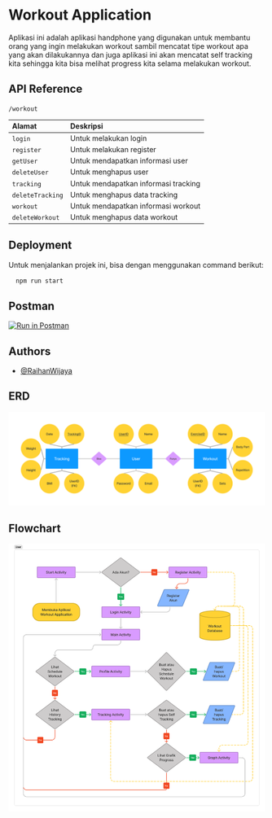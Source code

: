 
# Workout Application

Aplikasi ini adalah aplikasi handphone yang digunakan untuk membantu orang yang ingin 
melakukan workout sambil mencatat tipe workout apa yang akan dilakukannya dan juga
aplikasi ini akan mencatat self tracking kita sehingga kita bisa melihat progress kita
selama melakukan workout.
## API Reference

```http
/workout
```
|  Alamat          | Deskripsi                            |
| :--------------- | :----------------------------------- |
| `login`          | Untuk melakukan login                |
| `register`       | Untuk melakukan register             |
| `getUser`        | Untuk mendapatkan informasi user     |
| `deleteUser`     | Untuk menghapus user                 |
| `tracking`       | Untuk mendapatkan informasi tracking |
| `deleteTracking` | Untuk menghapus data tracking        |
| `workout`        | Untuk mendapatkan informasi workout  |
| `deleteWorkout`  | Untuk menghapus data workout         |

## Deployment

Untuk menjalankan projek ini, bisa dengan menggunakan command berikut:
```bash
  npm run start
```

## Postman

[![Run in Postman](https://run.pstmn.io/button.svg)](https://documenter.getpostman.com/view/18438487/UzBmMn5P)

## Authors

- [@RaihanWijaya](https://www.github.com/RaihanWijaya)

## ERD

  [![ERD](https://github.com/RaihanWijaya/WorkoutApplication/blob/main/add-on/ERD.png)](https://github.com/RaihanWijaya/WorkoutApplication/blob/main/add-on/ERD.png)

## Flowchart

  [![Flowchart](https://github.com/RaihanWijaya/WorkoutApplication/blob/main/add-on/Flowchart.png)](https://github.com/RaihanWijaya/WorkoutApplication/blob/main/add-on/Flowchart.png)